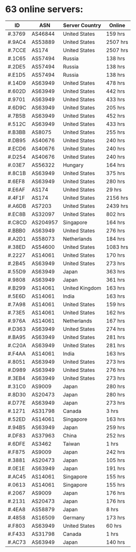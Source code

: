 # 63 online servers:

| ID | ASN | Server Country | Online |
| ------ | ------ | ------ | ------ |
| #.3769 | AS46844 | United States | 159 hrs |
| #.9AC4 | AS53889 | United States | 2507 hrs |
| #.7CCE | AS174 | United States | 2507 hrs |
| #.1C65 | AS57494 | Russia | 138 hrs |
| #.2DE5 | AS57494 | Russia | 138 hrs |
| #.E1D5 | AS57494 | Russia | 138 hrs |
| #.14D9 | AS63949 | United States | 478 hrs |
| #.602D | AS63949 | United States | 442 hrs |
| #.9701 | AS63949 | United States | 433 hrs |
| #.6D9C | AS63949 | United States | 205 hrs |
| #.7B5B | AS63949 | United States | 452 hrs |
| #.512C | AS63949 | United States | 433 hrs |
| #.B3BB | AS8075 | United States | 255 hrs |
| #.DB95 | AS40676 | United States | 240 hrs |
| #.ECD6 | AS40676 | United States | 240 hrs |
| #.D254 | AS40676 | United States | 240 hrs |
| #.03E7 | AS56322 | Hungary | 164 hrs |
| #.8C1B | AS63949 | United States | 375 hrs |
| #.6EF8 | AS63949 | United States | 280 hrs |
| #.E6AF | AS174 | United States | 29 hrs |
| #.4F1F | AS174 | United States | 2156 hrs |
| #.A6DB | AS7203 | United States | 2439 hrs |
| #.EC8B | AS32097 | United States | 802 hrs |
| #.C8CD | AS204957 | Singapore | 164 hrs |
| #.BBB0 | AS63949 | United States | 276 hrs |
| #.A2D1 | AS58073 | Netherlands | 184 hrs |
| #.38ED | AS54600 | United States | 1083 hrs |
| #.2227 | AS14061 | United States | 170 hrs |
| #.2B45 | AS63949 | United States | 273 hrs |
| #.55D9 | AS63949 | Japan | 363 hrs |
| #.9808 | AS63949 | Japan | 361 hrs |
| #.B299 | AS14061 | United Kingdom | 163 hrs |
| #.5E6D | AS14061 | India | 163 hrs |
| #.7A98 | AS14061 | United States | 159 hrs |
| #.73E5 | AS14061 | United States | 162 hrs |
| #.976A | AS14061 | Netherlands | 167 hrs |
| #.D363 | AS63949 | United States | 274 hrs |
| #.BA95 | AS63949 | United States | 281 hrs |
| #.C20A | AS63949 | United States | 281 hrs |
| #.F4AA | AS14061 | India | 163 hrs |
| #.8051 | AS63949 | United States | 273 hrs |
| #.D989 | AS63949 | United States | 276 hrs |
| #.3EB4 | AS63949 | United States | 273 hrs |
| #.31C0 | AS9009 | Japan | 280 hrs |
| #.8D30 | AS20473 | Japan | 280 hrs |
| #.D77E | AS63949 | Japan | 273 hrs |
| #.1271 | AS31798 | Canada | 3 hrs |
| #.52ED | AS14061 | Singapore | 163 hrs |
| #.94B5 | AS63949 | Japan | 259 hrs |
| #.DF83 | AS37963 | China | 252 hrs |
| #.6DFE | AS3462 | Taiwan | 1 hrs |
| #.F875 | AS9009 | Japan | 242 hrs |
| #.3881 | AS20473 | Japan | 105 hrs |
| #.0E1E | AS63949 | Japan | 191 hrs |
| #.AC45 | AS14061 | Singapore | 155 hrs |
| #.0613 | AS14061 | Singapore | 155 hrs |
| #.2067 | AS9009 | Japan | 176 hrs |
| #.2131 | AS20473 | Japan | 176 hrs |
| #.4EA8 | AS58879 | Japan | 8 hrs |
| #.4858 | AS16509 | Germany | 173 hrs |
| #.F803 | AS63949 | United States | 60 hrs |
| #.F433 | AS31798 | Canada | 1 hrs |
| #.AC73 | AS63949 | Japan | 140 hrs |

